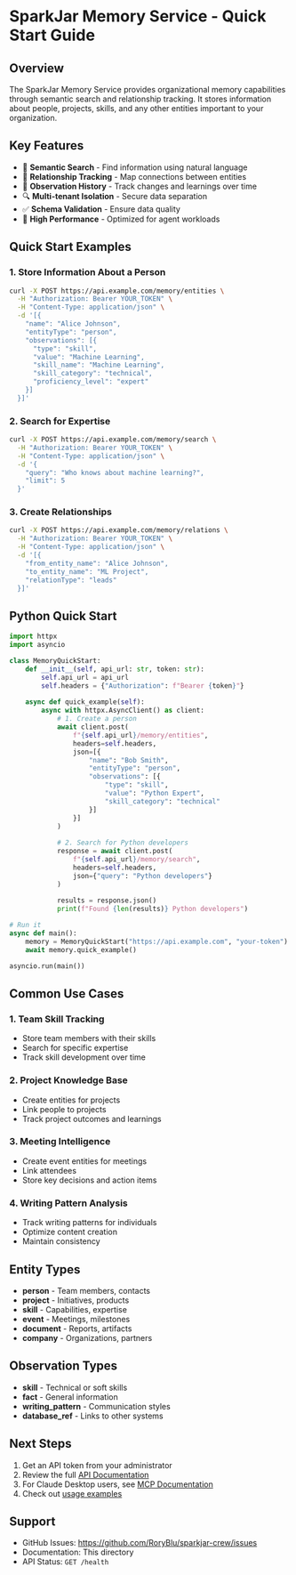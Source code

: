 # SparkJar Memory Service - Quick Start Guide

## Overview

The SparkJar Memory Service provides organizational memory capabilities through semantic search and relationship tracking. It stores information about people, projects, skills, and any other entities important to your organization.

## Key Features

- 🧠 **Semantic Search** - Find information using natural language
- 🔗 **Relationship Tracking** - Map connections between entities
- 📝 **Observation History** - Track changes and learnings over time
- 🔍 **Multi-tenant Isolation** - Secure data separation
- ✅ **Schema Validation** - Ensure data quality
- 🚀 **High Performance** - Optimized for agent workloads

## Quick Start Examples

### 1. Store Information About a Person

```bash
curl -X POST https://api.example.com/memory/entities \
  -H "Authorization: Bearer YOUR_TOKEN" \
  -H "Content-Type: application/json" \
  -d '[{
    "name": "Alice Johnson",
    "entityType": "person",
    "observations": [{
      "type": "skill",
      "value": "Machine Learning",
      "skill_name": "Machine Learning",
      "skill_category": "technical",
      "proficiency_level": "expert"
    }]
  }]'
```

### 2. Search for Expertise

```bash
curl -X POST https://api.example.com/memory/search \
  -H "Authorization: Bearer YOUR_TOKEN" \
  -H "Content-Type: application/json" \
  -d '{
    "query": "Who knows about machine learning?",
    "limit": 5
  }'
```

### 3. Create Relationships

```bash
curl -X POST https://api.example.com/memory/relations \
  -H "Authorization: Bearer YOUR_TOKEN" \
  -H "Content-Type: application/json" \
  -d '[{
    "from_entity_name": "Alice Johnson",
    "to_entity_name": "ML Project",
    "relationType": "leads"
  }]'
```

## Python Quick Start

```python
import httpx
import asyncio

class MemoryQuickStart:
    def __init__(self, api_url: str, token: str):
        self.api_url = api_url
        self.headers = {"Authorization": f"Bearer {token}"}
    
    async def quick_example(self):
        async with httpx.AsyncClient() as client:
            # 1. Create a person
            await client.post(
                f"{self.api_url}/memory/entities",
                headers=self.headers,
                json=[{
                    "name": "Bob Smith",
                    "entityType": "person",
                    "observations": [{
                        "type": "skill",
                        "value": "Python Expert",
                        "skill_category": "technical"
                    }]
                }]
            )
            
            # 2. Search for Python developers
            response = await client.post(
                f"{self.api_url}/memory/search",
                headers=self.headers,
                json={"query": "Python developers"}
            )
            
            results = response.json()
            print(f"Found {len(results)} Python developers")

# Run it
async def main():
    memory = MemoryQuickStart("https://api.example.com", "your-token")
    await memory.quick_example()

asyncio.run(main())
```

## Common Use Cases

### 1. Team Skill Tracking
- Store team members with their skills
- Search for specific expertise
- Track skill development over time

### 2. Project Knowledge Base
- Create entities for projects
- Link people to projects
- Track project outcomes and learnings

### 3. Meeting Intelligence
- Create event entities for meetings
- Link attendees
- Store key decisions and action items

### 4. Writing Pattern Analysis
- Track writing patterns for individuals
- Optimize content creation
- Maintain consistency

## Entity Types

- **person** - Team members, contacts
- **project** - Initiatives, products
- **skill** - Capabilities, expertise
- **event** - Meetings, milestones
- **document** - Reports, artifacts
- **company** - Organizations, partners

## Observation Types

- **skill** - Technical or soft skills
- **fact** - General information
- **writing_pattern** - Communication styles
- **database_ref** - Links to other systems

## Next Steps

1. Get an API token from your administrator
2. Review the full [API Documentation](./API_DOCUMENTATION.md)
3. For Claude Desktop users, see [MCP Documentation](./MCP_DOCUMENTATION.md)
4. Check out [usage examples](./examples/)

## Support

- GitHub Issues: https://github.com/RoryBlu/sparkjar-crew/issues
- Documentation: This directory
- API Status: `GET /health`